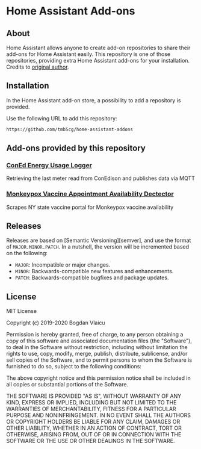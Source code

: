 # Home Assistant Add-ons

## About

Home Assistant allows anyone to create add-on repositories to share their
add-ons for Home Assistant easily. This repository is one of those repositories,
providing extra Home Assistant add-ons for your installation. Credits to [original author](https://github.com/bvlaicu/home-assistant-addons).

## Installation

In the Home Assistant add-on store, a possibility to add a repository is provided.

Use the following URL to add this repository:

```txt
https://github.com/tmb5cg/home-assistant-addons
```

## Add-ons provided by this repository

### [ConEd Energy Usage Logger][addon-oru]
Retrieving the last meter read from ConEdison and publishes data via MQTT
### [Monkeypox Vaccine Appointment Availability Dectector][addon-monkeypox]
Scrapes NY state vaccine portal for Monkeypox vaccine availability

## Releases

Releases are based on [Semantic Versioning][semver], and use the format
of ``MAJOR.MINOR.PATCH``. In a nutshell, the version will be incremented
based on the following:

- ``MAJOR``: Incompatible or major changes.
- ``MINOR``: Backwards-compatible new features and enhancements.
- ``PATCH``: Backwards-compatible bugfixes and package updates.


## License

MIT License

Copyright (c) 2019-2020 Bogdan Vlaicu

Permission is hereby granted, free of charge, to any person obtaining a copy
of this software and associated documentation files (the "Software"), to deal
in the Software without restriction, including without limitation the rights
to use, copy, modify, merge, publish, distribute, sublicense, and/or sell
copies of the Software, and to permit persons to whom the Software is
furnished to do so, subject to the following conditions:

The above copyright notice and this permission notice shall be included in all
copies or substantial portions of the Software.

THE SOFTWARE IS PROVIDED "AS IS", WITHOUT WARRANTY OF ANY KIND, EXPRESS OR
IMPLIED, INCLUDING BUT NOT LIMITED TO THE WARRANTIES OF MERCHANTABILITY,
FITNESS FOR A PARTICULAR PURPOSE AND NONINFRINGEMENT. IN NO EVENT SHALL THE
AUTHORS OR COPYRIGHT HOLDERS BE LIABLE FOR ANY CLAIM, DAMAGES OR OTHER
LIABILITY, WHETHER IN AN ACTION OF CONTRACT, TORT OR OTHERWISE, ARISING FROM,
OUT OF OR IN CONNECTION WITH THE SOFTWARE OR THE USE OR OTHER DEALINGS IN THE
SOFTWARE.


[addon-oru]: https://github.com/tmb5cg/home-assistant-addons/tree/main/oru
[addon-monkeypox]: https://github.com/tmb5cg/home-assistant-addons/tree/master/monkeypox
